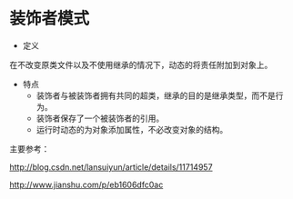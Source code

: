 # 装饰者模式

- 定义

在不改变原类文件以及不使用继承的情况下，动态的将责任附加到对象上。

- 特点
  - 装饰者与被装饰者拥有共同的超类，继承的目的是继承类型，而不是行为。
  - 装饰者保存了一个被装饰者的引用。
  - 运行时动态的为对象添加属性，不必改变对象的结构。





主要参考：

http://blog.csdn.net/lansuiyun/article/details/11714957

http://www.jianshu.com/p/eb1606dfc0ac